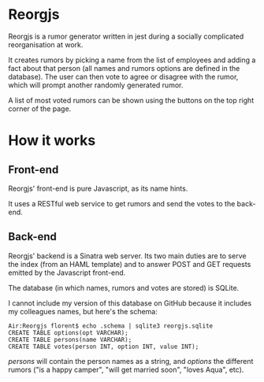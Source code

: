 Reorgjs
=======

Reorgjs is a rumor generator written in jest during a socially complicated reorganisation at work.

It creates rumors by picking a name from the list of employees and adding a fact about that person (all names and rumors options are defined in the database). The user can then vote to agree or disagree with the rumor, which will prompt another randomly generated rumor.

A list of most voted rumors can be shown using the buttons on the top right corner of the page.


How it works
============

Front-end
---------

Reorgjs' front-end is pure Javascript, as its name hints.

It uses a RESTful web service to get rumors and send the votes to the back-end.

Back-end
--------

Reorgjs' backend is a Sinatra web server. Its two main duties are to serve the index (from an HAML template) and to answer POST and GET requests emitted by the Javascript front-end.

The database (in which names, rumors and votes are stored) is SQLite.

I cannot include my version of this database on GitHub because it includes my colleagues names, but here's the schema:

	Air:Reorgjs florent$ echo .schema | sqlite3 reorgjs.sqlite
	CREATE TABLE options(opt VARCHAR);
	CREATE TABLE persons(name VARCHAR);
	CREATE TABLE votes(person INT, option INT, value INT);

*persons* will contain the person names as a string, and *options* the different rumors ("is a happy camper", "will get married soon", "loves Aqua", etc).


